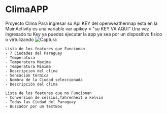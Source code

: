 # ClimaAPP
Proyecto Clima
   Para ingresar su Api KEY del openweathermap esta en la  MainActivity es una variable
   var apikey = "su KEY VA AQUI"
   Una vez ingresado tu Key ya puedes ejecutar la app ya sea por un dispositivo fisico o virtulizando
   ![Captura](https://user-images.githubusercontent.com/57275367/91367860-8b56e700-e7d5-11ea-8687-a582d5b2437a.PNG)

   
    Lista de los features que Funcionan
    - 7 Ciudades del Paraguay
    - Temperatura
    - Temperatura Maxima
    - Temperatura Minima
    - Descripcion del clima
    - Sensación térmica
    - Nombra de la Ciudad seleccionada 
    - Descripción del clima
    
    Lista de los features que no Funcionan
    - Conversion de celsius,fahrenheit o kelvin
    - Todas las Ciudad del Paraguay
    - Buscador por un TextBox
